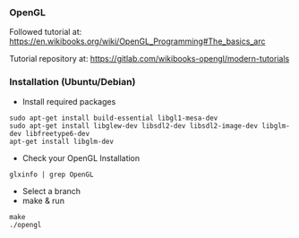 ### OpenGL

Followed tutorial at: https://en.wikibooks.org/wiki/OpenGL_Programming#The_basics_arc

Tutorial repository at: https://gitlab.com/wikibooks-opengl/modern-tutorials

### Installation (Ubuntu/Debian)

* Install required packages
```
sudo apt-get install build-essential libgl1-mesa-dev
sudo apt-get install libglew-dev libsdl2-dev libsdl2-image-dev libglm-dev libfreetype6-dev
apt-get install libglm-dev
```
* Check your OpenGL Installation
```
glxinfo | grep OpenGL
```
* Select a branch
* make & run
```
make
./opengl
```